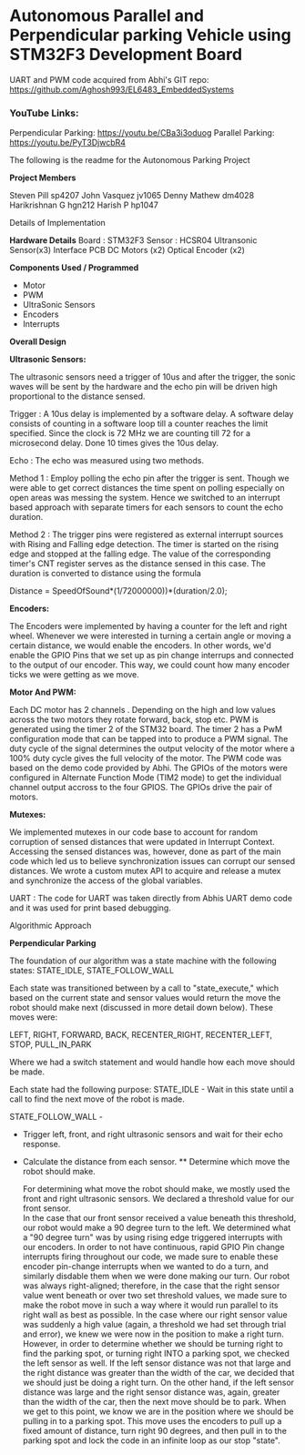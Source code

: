 # Autonomous Parallel and Perpendicular parking Vehicle using STM32F3 Development Board

UART and PWM code acquired from  Abhi's GIT repo: https://github.com/Aghosh993/EL6483_EmbeddedSystems

### YouTube Links:

Perpendicular Parking: https://youtu.be/CBa3i3oduog
Parallel Parking: https://youtu.be/PyT3DjwcbR4


The following is the readme for the Autonomous Parking Project 

**Project Members**

Steven Pill	sp4207
John Vasquez    jv1065
Denny Mathew	dm4028
Harikrishnan G  hgn212
Harish P        hp1047


Details of Implementation

**Hardware Details**
	Board : STM32F3
	Sensor : HCSR04 Ultransonic Sensor(x3)
	Interface PCB 
	DC Motors (x2)
	Optical Encoder (x2)

**Components Used / Programmed**
	
* Motor
* PWM
* UltraSonic Sensors
* Encoders
* Interrupts

**Overall Design**

**Ultrasonic Sensors:**

The ultrasonic sensors need a trigger of 10us and after the trigger, the sonic waves will be sent by the hardware and the echo pin will be driven high proportional to the distance sensed.
	
Trigger : A 10us delay is implemented by a software delay. A software delay consists of counting in a software loop till a counter reaches the limit specified. Since the clock is 72 MHz we are counting till 72 for a microsecond delay. Done 10 times gives the 10us delay.

Echo : The echo was measured using two methods.
	
Method 1 : Employ polling the echo pin after the trigger is sent.  Though we were able to get correct distances the time spent on polling especially on open areas was messing the system. Hence we switched to an interrupt based approach with separate timers for each sensors to count the echo duration. 
	
Method 2 : The trigger pins were registered as external interrupt sources with Rising and Falling edge detection. The timer is started on the rising edge and stopped at the falling edge. The value of the corresponding timer's CNT register serves as the distance sensed in this case. The duration is converted to distance using the formula 

Distance = SpeedOfSound*(1/72000000))*(duration/2.0);

**Encoders:**
	
The Encoders were implemented by having a counter for the left and right wheel.  Whenever we were interested in turning a certain angle or moving a certain distance, we would enable the encoders.  In other words, we'd enable the GPIO Pins that we set up as pin change interrups and connected to the output of our encoder.  This way, we could count how many encoder ticks we were getting as we move.

**Motor And PWM:** 

Each DC motor has 2 channels . Depending on the high and low values across the two motors they rotate forward, back, stop etc.
PWM is generated using the timer 2 of the STM32 board. The timer 2 has a PwM configuration mode that can be tapped into to produce a PWM signal. The duty cycle of the signal determines the output velocity of the motor where a 100% duty cycle gives the full velocity of the motor. The PWM code was based on the demo code provided by Abhi. The GPIOs of the motors were configured in Alternate Function Mode (TIM2 mode) to get the individual channel output accross to the four GPIOS. The GPIOs drive the pair of motors.

**Mutexes:**

We implemented mutexes in our code base to account for random corruption of sensed distances that were updated in Interrupt Context. Accessing the sensed distances was, however, done as part of the main code which led us to believe synchronization issues can corrupt our sensed distances. We wrote a custom mutex API to acquire and release a mutex and synchronize the access of the global variables.

UART :
	The code for UART was taken directly from Abhis UART demo code and it was used for print based debugging.
	
Algorithmic Approach

**Perpendicular Parking**
		
The foundation of our algorithm was a state machine with the following states:
STATE_IDLE,
STATE_FOLLOW_WALL
		
Each state was transitioned between by a call to "state_execute," which based on the current state and sensor values would return the move the robot
should make next (discussed in more detail down below).  These moves were:

LEFT,
RIGHT,
FORWARD,
BACK,
RECENTER_RIGHT,
RECENTER_LEFT,
STOP,
PULL_IN_PARK
			
Where we had a switch statement and would handle how each move should be made.
		
Each state had the following purpose:
STATE_IDLE - 
Wait in this state until a call to find the next move of the robot is made.
				
STATE_FOLLOW_WALL - 
* Trigger left, front, and right ultrasonic sensors and wait for their echo response.  
* Calculate the distance from each sensor.
** Determine which move the robot should make.

  For determining what move the robot should make, we mostly used the front and right ultrasonic sensors.  We declared a threshold value for our 
front sensor.  
  In the case that our front sensor received a value beneath this threshold, our robot would make a 90 degree turn to the left.
We determined what a "90 degree turn" was by using rising edge triggered interrupts with our encoders.  In order to not have continuous, rapid 
GPIO Pin change interrupts firing throughout our code, we made sure to enable these encoder pin-change interrupts when we wanted to do a turn,
and similarly disdable them when we were done making our turn.
  Our robot was always right-aligned; therefore, in the case that the right sensor value went beneath or over two set threshold values, we
made sure to make the robot move in such a way where it would run parallel to its right wall as best as possible.
  In the case where our right sensor value was suddenly a high value (again, a threshold we had set through trial and error), we knew we were
now in the position to make a right turn.  However, in order to determine whether we should be turning right to find the parking spot, or turning
right INTO a parking spot, we checked the left sensor as well.  If the left sensor distance was not that large and the right distance was
greater than the width of the car, we decided that we should just be doing a right turn.  On the other hand, if the left sensor distance was large
and the right sensor distance was, again, greater than the width of the car, then the next move should be to park.  When we get to this point,
we know we are in the position where we should be pulling in to a parking spot.  This move uses the encoders to pull up a fixed amount of distance, 
turn right 90 degrees, and then pull in to the parking spot and lock the code in an infinite loop as our stop "state".



